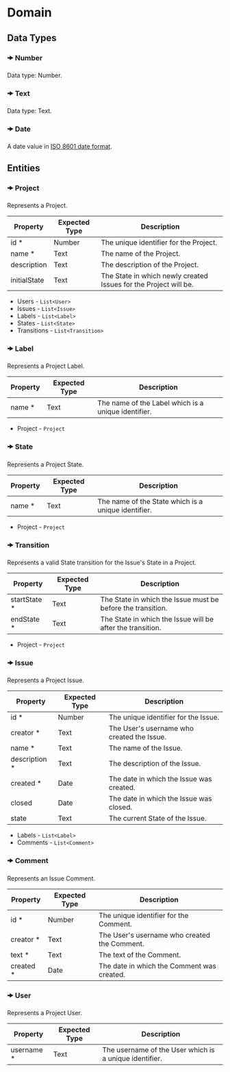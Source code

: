 # Domain

## **Data Types**

### 🠞 Number

Data type: Number.

### 🠞 Text

Data type: Text.

### 🠞 Date

A date value in [ISO 8601 date format](https://en.wikipedia.org/wiki/ISO_8601).

## **Entities**

### 🠞 Project

Represents a Project.

| Property     | Expected Type | Description                                                      |
| ------------ | ------------- | ---------------------------------------------------------------- |
| id *         | Number        | The unique identifier for the Project.                           |
| name *       | Text          | The name of the Project.                                         |
| description  | Text          | The description of the Project.                                  |
| initialState | Text          | The State in which newly created Issues for the Project will be. |

* Users - `List<User>`
* Issues - `List<Issue>`
* Labels - `List<Label>`
* States - `List<State>`
* Transitions - `List<Transition>`

### 🠞 Label

Represents a Project Label.

| Property | Expected Type | Description                                         |
| -------- | ------------- | --------------------------------------------------- |
| name *   | Text          | The name of the Label which is a unique identifier. |

* Project - `Project`

### 🠞 State

Represents a Project State.

| Property | Expected Type | Description                                         |
| -------- | ------------- | --------------------------------------------------- |
| name *   | Text          | The name of the State which is a unique identifier. |

* Project - `Project`

### 🠞 Transition

Represents a valid State transition for the Issue's State in a Project.

| Property     | Expected Type | Description                                                 |
| ------------ | ------------- | ----------------------------------------------------------- |
| startState * | Text          | The State in which the Issue must be before the transition. |
| endState *   | Text          | The State in which the Issue will be after the transition.  |

* Project - `Project`

### 🠞 Issue

Represents a Project Issue.

| Property      | Expected Type | Description                                |
| ------------- | ------------- | ------------------------------------------ |
| id *          | Number        | The unique identifier for the Issue.       |
| creator *     | Text          | The User's username who created the Issue. |
| name *        | Text          | The name of the Issue.                     |
| description * | Text          | The description of the Issue.              |
| created *     | Date          | The date in which the Issue was created.   |
| closed        | Date          | The date in which the Issue was closed.    |
| state         | Text          | The current State of the Issue.            |

* Labels - `List<Label>`
* Comments - `List<Comment>`

### 🠞 Comment

Represents an Issue Comment.

| Property  | Expected Type | Description                                  |
| --------- | ------------- | -------------------------------------------- |
| id *      | Number        | The unique identifier for the Comment.       |
| creator * | Text          | The User's username who created the Comment. |
| text *    | Text          | The text of the Comment.                     |
| created * | Date          | The date in which the Comment was created.   |

### 🠞 User

Represents a Project User.

| Property   | Expected Type | Description                                            |
| ---------- | ------------- | ------------------------------------------------------ |
| username * | Text          | The username of the User which is a unique identifier. |